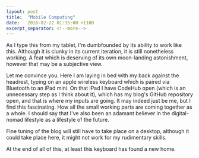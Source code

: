 ```yaml
---
layout: post
title:  "Mobile Computing"
date:   2016-02-22 01:35:00 +1100
excerpt_separator: <!--more-->
---
```

As I type this from my tablet, I'm dumbfounded by its ability to work like this. Although it is clunky in its current iteration, it is still nonetheless working. A feat which is deserving of its own moon-landing astonishment, however that may be a subjective view.

Let me convince you. Here I am laying in bed with my back against the headrest, typing on an apple wireless keyboard which is paired via Bluetooth to an iPad mini. On that iPad I have CodeHub open (which is an unnecessary step as I think about it), which has my blog's GitHub repository open, and that is where my inputs are going. It may indeed just be me, but I find this fascinating. How all the small working parts are coming together as a whole. I should say that I've also been an adamant believer in the digital-nomad lifestyle as a lifestyle of the future. 

Fine tuning of the blog will still have to take place on a desktop, although it could take place here, it might not work for my rudimentary skills.

At the end of all of this, at least this keyboard has found a new home.

<!--more-->
